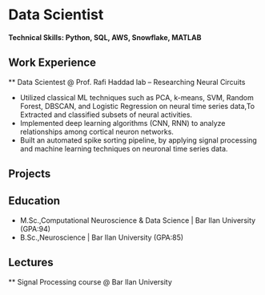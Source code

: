 # Data Scientist
#### Technical Skills: Python, SQL, AWS, Snowflake, MATLAB



## Work Experience
** Data Scientest @ Prof. Rafi Haddad lab – Researching Neural Circuits 
- Utilized classical ML techniques such as PCA, k-means, SVM, Random Forest,
DBSCAN, and Logistic Regression on neural time series data,To Extracted and classified subsets 
of neural activities.
- Implemented deep learning algorithms (CNN, RNN) to analyze relationships among cortical 
neuron networks.
-	Built an automated spike sorting pipeline, by applying signal processing and machine learning techniques on neuronal time series data.
  
## Projects 

## Education 
- M.Sc.,Computational Neuroscience & Data Science | Bar Ilan University (GPA:94)
- B.Sc.,Neuroscience | Bar Ilan University (GPA:85)

## Lectures
** Signal Processing course @ Bar Ilan University


